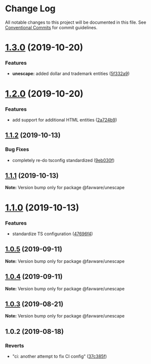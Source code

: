 # Change Log

All notable changes to this project will be documented in this file.
See [Conventional Commits](https://conventionalcommits.org) for commit guidelines.

# [1.3.0](https://github.com/favware/node-packages/compare/@favware/unescape@1.2.0...@favware/unescape@1.3.0) (2019-10-20)


### Features

* **unescape:** added dollar and trademark entities ([5f332a9](https://github.com/favware/node-packages/commit/5f332a9cff59406519f0a718712723642949db67))





# [1.2.0](https://github.com/favware/node-packages/compare/@favware/unescape@1.1.2...@favware/unescape@1.2.0) (2019-10-20)


### Features

* add support for additional HTML entities ([2a724b9](https://github.com/favware/node-packages/commit/2a724b9a14e843b9a512e518a52614b8a8566e7c))





## [1.1.2](https://github.com/favware/node-packages/compare/@favware/unescape@1.1.1...@favware/unescape@1.1.2) (2019-10-13)


### Bug Fixes

* completely re-do tsconfig standardized ([9eb030f](https://github.com/favware/node-packages/commit/9eb030fdf1deb75d5ae8b273d0e9c359bcb985a1))





## [1.1.1](https://github.com/favware/node-packages/compare/@favware/unescape@1.1.0...@favware/unescape@1.1.1) (2019-10-13)

**Note:** Version bump only for package @favware/unescape





# [1.1.0](https://github.com/favware/node-packages/compare/@favware/unescape@1.0.5...@favware/unescape@1.1.0) (2019-10-13)


### Features

* standardize TS configuration ([47696f4](https://github.com/favware/node-packages/commit/47696f4e1dd2632b305ff9789cdd6c473fa709ca))





## [1.0.5](https://github.com/favware/node-packages/compare/@favware/unescape@1.0.4...@favware/unescape@1.0.5) (2019-09-11)

**Note:** Version bump only for package @favware/unescape





## [1.0.4](https://github.com/favware/node-packages/compare/@favware/unescape@1.0.3...@favware/unescape@1.0.4) (2019-09-11)

**Note:** Version bump only for package @favware/unescape





## [1.0.3](https://github.com/favware/node-packages/compare/@favware/unescape@1.0.2...@favware/unescape@1.0.3) (2019-08-21)

**Note:** Version bump only for package @favware/unescape





## 1.0.2 (2019-08-18)


### Reverts

* "ci: another attempt to fix CI config" ([37c385f](https://github.com/favware/node-packages/commit/37c385f))
